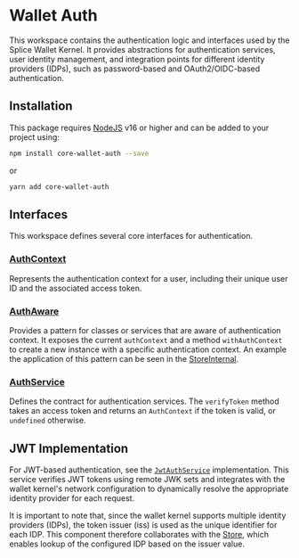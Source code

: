 # Wallet Auth

This workspace contains the authentication logic and interfaces used by the Splice Wallet Kernel.
It provides abstractions for authentication services, user identity management, and integration points for different identity providers (IDPs), such as password-based and OAuth2/OIDC-based authentication.

## Installation

This package requires [NodeJS](https://nodejs.org/) v16 or higher and can be added to your project using:

```sh
npm install core-wallet-auth --save
```

or

```sh
yarn add core-wallet-auth
```

## Interfaces

This workspace defines several core interfaces for authentication.

### [AuthContext](./src/AuthService.ts)

Represents the authentication context for a user, including their unique user ID and the associated access token.

### [AuthAware](./src/AuthService.ts)

Provides a pattern for classes or services that are aware of authentication context.
It exposes the current `authContext` and a method `withAuthContext` to create a new instance with a specific authentication context.
An example the application of this pattern can be seen in the [StoreInternal](../wallet-store/src/StoreInternal.ts).

### [AuthService](./src/AuthService.ts)

Defines the contract for authentication services.
The `verifyToken` method takes an access token and returns an `AuthContext` if the token is valid, or `undefined` otherwise.

## JWT Implementation

For JWT-based authentication, see the [`JwtAuthService`](../clients/remote/src/auth/JwtAuthService.ts) implementation.
This service verifies JWT tokens using remote JWK sets and integrates with the wallet kernel's network configuration to dynamically resolve the appropriate identity provider for each request.

It is important to note that, since the wallet kernel supports multiple identity providers (IDPs), the token issuer (iss) is used as the unique identifier for each IDP.
This component therefore collaborates with the [Store](../wallet-store/src/Store.ts), which enables lookup of the configured IDP based on the issuer value.
